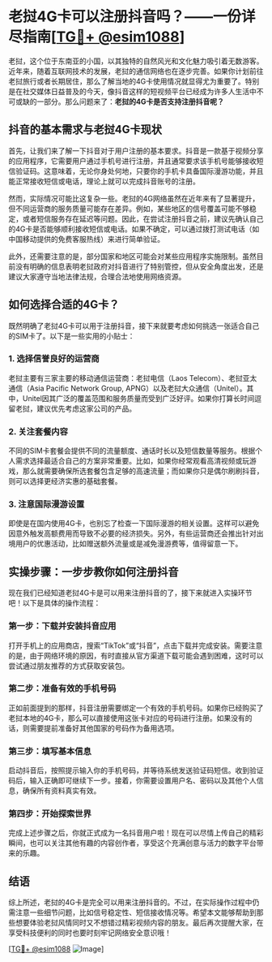 # 老挝4G卡可以注册抖音吗？——一份详尽指南[[TG💪+ @esim1088](https://t.me/s/esim1088)]

老挝，这个位于东南亚的小国，以其独特的自然风光和文化魅力吸引着无数游客。近年来，随着互联网技术的发展，老挝的通信网络也在逐步完善。如果你计划前往老挝旅行或者长期居住，那么了解当地的4G卡使用情况就显得尤为重要了。特别是在社交媒体日益普及的今天，像抖音这样的短视频平台已经成为许多人生活中不可或缺的一部分。那么问题来了：**老挝的4G卡是否支持注册抖音呢？**

## 抖音的基本需求与老挝4G卡现状

首先，让我们来了解一下抖音对于用户注册的基本要求。抖音是一款基于视频分享的应用程序，它需要用户通过手机号进行注册，并且通常要求该手机号能够接收短信验证码。这意味着，无论你身处何地，只要你的手机卡具备国际漫游功能，并且能正常接收短信或电话，理论上就可以完成抖音账号的注册。

然而，实际情况可能比这复杂一些。老挝的4G网络虽然在近年来有了显著提升，但不同运营商的服务质量可能存在差异。例如，某些地区的信号覆盖可能不够稳定，或者短信服务存在延迟等问题。因此，在尝试注册抖音之前，建议先确认自己的4G卡是否能够顺利接收短信或电话。如果不确定，可以通过拨打测试电话（如中国移动提供的免费客服热线）来进行简单验证。

此外，还需要注意的是，部分国家和地区可能会对某些应用程序实施限制。虽然目前没有明确的信息表明老挝政府对抖音进行了特别管控，但从安全角度出发，还是建议大家遵守当地法律法规，合理合法地使用网络资源。

## 如何选择合适的4G卡？

既然明确了老挝4G卡可以用于注册抖音，接下来就要考虑如何挑选一张适合自己的SIM卡了。以下是一些实用的小贴士：

### 1. 选择信誉良好的运营商
老挝主要有三家主要的移动通信运营商：老挝电信（Laos Telecom）、老挝亚太通信（Asia Pacific Network Group, APNG）以及老挝大众通信（Unitel）。其中，Unitel因其广泛的覆盖范围和服务质量而受到广泛好评。如果你打算长时间逗留老挝，建议优先考虑这家公司的产品。

### 2. 关注套餐内容
不同的SIM卡套餐会提供不同的流量额度、通话时长以及短信数量等服务。根据个人需求选择最适合自己的方案非常重要。比如，如果你经常观看高清视频或玩游戏，那么就需要确保所选套餐包含足够的高速流量；而如果你只是偶尔刷刷抖音，则可以选择更经济实惠的基础套餐。

### 3. 注意国际漫游设置
即使是在国内使用4G卡，也别忘了检查一下国际漫游的相关设置。这样可以避免因意外触发高额费用而导致不必要的经济损失。另外，有些运营商还会推出针对出境用户的优惠活动，比如赠送额外流量或是减免漫游费等，值得留意一下。

## 实操步骤：一步步教你如何注册抖音

现在我们已经知道老挝4G卡是可以用来注册抖音的了，接下来就进入实操环节吧！以下是具体的操作流程：

### 第一步：下载并安装抖音应用
打开手机上的应用商店，搜索“TikTok”或“抖音”，点击下载并完成安装。需要注意的是，由于网络环境的原因，有时直接从官方渠道下载可能会遇到困难，这时可以尝试通过朋友推荐的方式获取安装包。

### 第二步：准备有效的手机号码
正如前面提到的那样，抖音注册需要绑定一个有效的手机号码。如果你已经购买了老挝本地的4G卡，那么可以直接使用这张卡对应的号码进行注册。如果没有的话，则需要提前准备好其他国家的号码作为备用选项。

### 第三步：填写基本信息
启动抖音后，按照提示输入你的手机号码，并等待系统发送验证码短信。收到验证码后，输入正确即可继续下一步。接着，你需要设置用户名、密码以及其他个人信息，确保所有资料真实有效。

### 第四步：开始探索世界
完成上述步骤之后，你就正式成为一名抖音用户啦！现在可以尽情上传自己的精彩瞬间，也可以关注其他有趣的内容创作者，享受这个充满创意与活力的数字平台带来的乐趣。

## 结语

综上所述，老挝的4G卡是完全可以用来注册抖音的。不过，在实际操作过程中仍需注意一些细节问题，比如信号稳定性、短信接收情况等。希望本文能够帮助到那些想要体验老挝风情同时又不想错过精彩视频内容的朋友。最后再次提醒大家，在享受科技便利的同时也要时刻牢记网络安全意识哦！

[[TG💪+ @esim1088](https://t.me/s/esim1088) ![Image](https://i.postimg.cc/4NQfJmqS/Snipaste-2025-05-13-00-14-12.png)]
